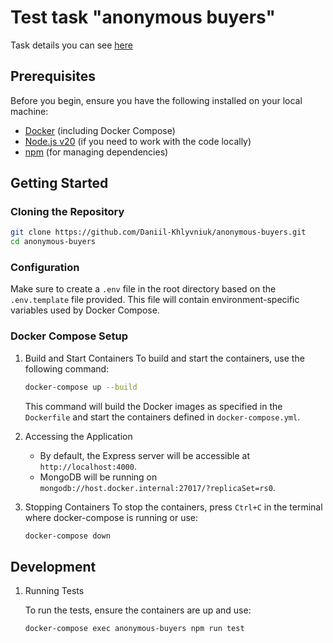# Test task "anonymous buyers"

Task details you can see [here](https://topcreator.notion.site/Middle-Senior-Backend-Developer-4efaba729c5047c386dcf059f86e779e)

## Prerequisites

Before you begin, ensure you have the following installed on your local machine:

- [Docker](https://www.docker.com/products/docker-desktop) (including Docker Compose)
- [Node.js v20](https://nodejs.org/) (if you need to work with the code locally)
- [npm](https://www.npmjs.com/get-npm)  (for managing dependencies)

## Getting Started

### Cloning the Repository

```bash
git clone https://github.com/Daniil-Khlyvniuk/anonymous-buyers.git
cd anonymous-buyers
```

### Configuration
Make sure to create a `.env` file in the root directory based on the `.env.template` file provided. This file will contain environment-specific variables used by Docker Compose.

### Docker Compose Setup
1. Build and Start Containers
To build and start the containers, use the following command:
    ```bash
    docker-compose up --build
    ```
    This command will build the Docker images as specified in the `Dockerfile` and start the containers defined in `docker-compose.yml`.

2. Accessing the Application
   - By default, the Express server will be accessible at `http://localhost:4000`. 
   - MongoDB will be running on `mongodb://host.docker.internal:27017/?replicaSet=rs0`.

3. Stopping Containers
   To stop the containers, press `Ctrl+C` in the terminal where docker-compose is running or use:
    ```bash
    docker-compose down
    ```
## Development
1. Running Tests

   To run the tests, ensure the containers are up and use:
    ```bash
    docker-compose exec anonymous-buyers npm run test  
    ```

